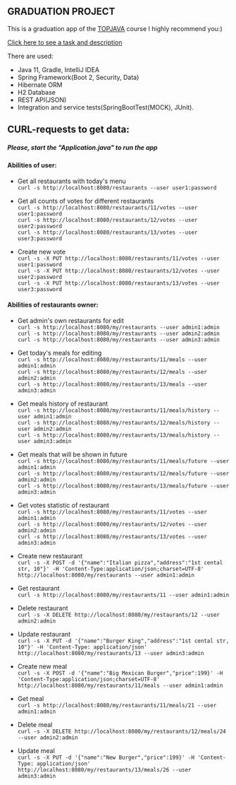 ## GRADUATION PROJECT

This is a graduation app of the [TOPJAVA](https://topjava.ru/) course I highly recommend you:)

[Click here to see a task and description](https://github.com/JavaOPs/topjava/blob/master/graduation.md)

There are used: 
* Java 11, Gradle, IntelliJ IDEA
* Spring Framework(Boot 2, Security, Data)
* Hibernate ORM 
* H2 Database
* REST API(JSON)
* Integration and service tests(SpringBootTest(MOCK), JUnit).

## CURL-requests to get data:

##### ***Please, start the "Application.java" to run the app***

#### Abilities of user:
- Get all restaurants with today's menu  
`curl -s http://localhost:8080/restaurants --user user1:password`  

- Get all counts of votes for different restaurants  
`curl -s http://localhost:8080/restaurants/11/votes --user user1:password`  
`curl -s http://localhost:8080/restaurants/12/votes --user user2:password`  
`curl -s http://localhost:8080/restaurants/13/votes --user user3:password`  

- Create new vote  
`curl -s -X PUT http://localhost:8080/restaurants/11/votes --user user1:password`  
`curl -s -X PUT http://localhost:8080/restaurants/12/votes --user user2:password`  
`curl -s -X PUT http://localhost:8080/restaurants/13/votes --user user3:password`  

#### Abilities of restaurants owner:
- Get admin's own restaurants for edit  
`curl -s http://localhost:8080/my/restaurants --user admin1:admin`  
`curl -s http://localhost:8080/my/restaurants --user admin2:admin`  
`curl -s http://localhost:8080/my/restaurants --user admin3:admin`  

- Get today's meals for editing  
`curl -s http://localhost:8080/my/restaurants/11/meals --user admin1:admin`  
`curl -s http://localhost:8080/my/restaurants/12/meals --user admin2:admin`  
`curl -s http://localhost:8080/my/restaurants/13/meals --user admin3:admin`  

- Get meals history of restaurant  
`curl -s http://localhost:8080/my/restaurants/11/meals/history --user admin1:admin`  
`curl -s http://localhost:8080/my/restaurants/12/meals/history --user admin2:admin`  
`curl -s http://localhost:8080/my/restaurants/13/meals/history --user admin3:admin`  

- Get meals that will be shown in future  
`curl -s http://localhost:8080/my/restaurants/11/meals/future --user admin1:admin`  
`curl -s http://localhost:8080/my/restaurants/12/meals/future --user admin2:admin`  
`curl -s http://localhost:8080/my/restaurants/13/meals/future --user admin3:admin`  

- Get votes statistic of restaurant  
`curl -s http://localhost:8080/my/restaurants/11/votes --user admin1:admin`  
`curl -s http://localhost:8080/my/restaurants/12/votes --user admin2:admin`  
`curl -s http://localhost:8080/my/restaurants/13/votes --user admin3:admin`  

- Create new restaurant  
`curl -s -X POST -d '{"name":"Italian pizza","address":"1st cental str, 10"}' -H 'Content-Type:application/json;charset=UTF-8' http://localhost:8080/my/restaurants --user admin1:admin`  

- Get restaurant  
`curl -s http://localhost:8080/my/restaurants/11 --user admin1:admin`  

- Delete restaurant  
`curl -s -X DELETE http://localhost:8080/my/restaurants/12 --user admin2:admin`  

- Update restaurant  
`curl -s -X PUT -d '{"name":"Burger King","address":"1st cental str, 10"}' -H 'Content-Type: application/json' http://localhost:8080/my/restaurants/13 --user admin3:admin`  

- Create new meal  
`curl -s -X POST -d '{"name":"Big Mexican Burger","price":199}' -H 'Content-Type:application/json;charset=UTF-8' http://localhost:8080/my/restaurants/11/meals --user admin1:admin`  

- Get meal  
`curl -s http://localhost:8080/my/restaurants/11/meals/21 --user admin1:admin`  

- Delete meal  
`curl -s -X DELETE http://localhost:8080/my/restaurants/12/meals/24 --user admin2:admin`  

- Update meal  
`curl -s -X PUT -d '{"name":"New Burger","price":199}' -H 'Content-Type: application/json' http://localhost:8080/my/restaurants/13/meals/26 --user admin3:admin`  